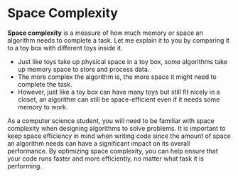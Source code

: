 # Space Complexity

**Space complexity** is a measure of how much memory or space an algorithm needs to complete a task. Let me explain it to you by comparing it to a toy box with different toys inside it.

* Just like toys take up physical space in a toy box, some algorithms take up memory space to store and process data.
* The more complex the algorithm is, the more space it might need to complete the task.
* However, just like a toy box can have many toys but still fit nicely in a closet, an algorithm can still be space-efficient even if it needs some memory to work.

As a computer science student, you will need to be familiar with space complexity when designing algorithms to solve problems. It is important to keep space efficiency in mind when writing code since the amount of space an algorithm needs can have a significant impact on its overall performance. By optimizing space complexity, you can help ensure that your code runs faster and more efficiently, no matter what task it is performing.
